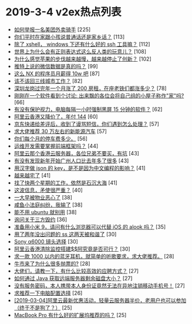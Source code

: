 # 2019-3-4 v2ex热点列表

+ [如何举报一名美团外卖骑手](https://www.v2ex.com/t/540702#reply225) [225]
+ [你们平时在家跟小孩说普通话还是家乡话？](https://www.v2ex.com/t/540715#reply113) [113]
+ [除了 xshell， windows 下还有什么好的 ssh 工具嘛？](https://www.v2ex.com/t/540876#reply112) [112]
+ [世界上为什么会有正则表达式这么反人类的玩意儿？](https://www.v2ex.com/t/540910#reply108) [108]
+ [为什么感觉苹果的步伐越来越慢，越来越停止了创新？](https://www.v2ex.com/t/540724#reply102) [102]
+ [推特上说的微信数据是真的吗？](https://www.v2ex.com/t/540839#reply99) [99]
+ [这么 NX 的程序员月薪得 10w 吧](https://www.v2ex.com/t/540762#reply87) [87]
+ [该不该回三线城市工作？](https://www.v2ex.com/t/540693#reply82) [82]
+ [深圳龙岗过完年一个月涨了 200 房租，在座老铁们都涨多少？](https://www.v2ex.com/t/540718#reply78) [78]
+ [刚刚在一个软件看到个讨论: 出来飘的各位会将自己组的小屋子称作"家"吗?](https://www.v2ex.com/t/540915#reply66) [66]
+ [有没有保护视力，电脑每隔一小时强制黑屏 15 分钟的软件？](https://www.v2ex.com/t/540716#reply62) [62]
+ [阿里云香港又降价了，年付 144](https://www.v2ex.com/t/540765#reply60) [60]
+ [京东快递给差评后，收到了谩骂短信，你们遇到怎么处理？](https://www.v2ex.com/t/540829#reply57) [57]
+ [求大佬推荐 30 万左右的新能源汽车](https://www.v2ex.com/t/540846#reply57) [57]
+ [你们每个月的停车费多少。](https://www.v2ex.com/t/540830#reply56) [56]
+ [运维开发需要掌握前端框架吗？](https://www.v2ex.com/t/540713#reply44) [44]
+ [阿里云那个香港云服务器，各位兄弟不要买，有坑](https://www.v2ex.com/t/540947#reply43) [43]
+ [有没有发现新年开始广州人口比去年多了很多](https://www.v2ex.com/t/540730#reply43) [43]
+ [用汉字做 json 的 key，是不是因为中文编程的影响？](https://www.v2ex.com/t/540750#reply41) [41]
+ [越来越宅了](https://www.v2ex.com/t/540864#reply41) [41]
+ [找了快两个星期的工作，依然是石沉大海](https://www.v2ex.com/t/540921#reply41) [41]
+ [这波信息，矛使很严重？](https://www.v2ex.com/t/540836#reply40) [40]
+ [一大早被物业恶心了](https://www.v2ex.com/t/540732#reply38) [38]
+ [咸鱼小法庭纠纷，我输了](https://www.v2ex.com/t/540744#reply38) [38]
+ [能不用 ubuntu 就别用](https://www.v2ex.com/t/540903#reply38) [38]
+ [询问关于三方毁约](https://www.v2ex.com/t/540721#reply36) [36]
+ [准备用小米 9，请问有什么浏览器可以代替 iOS 的 alook 吗？](https://www.v2ex.com/t/540800#reply35) [35]
+ [用了两年没出问题的 ss 这两天被和谐了](https://www.v2ex.com/t/540759#reply30) [30]
+ [Sony α6000 镜头选择](https://www.v2ex.com/t/540774#reply30) [30]
+ [阿里云香港清除监控搭建$$阿究竟是否可行？](https://www.v2ex.com/t/540857#reply30) [30]
+ [求一款 1000 以内的蓝牙耳机，就简单的听歌要求，求大佬推荐。](https://www.v2ex.com/t/540731#reply28) [28]
+ [牛市来了为什么很多抛票的?](https://www.v2ex.com/t/540912#reply28) [28]
+ [大佬们，请教一下，有什么比较高效的应聘方式？](https://www.v2ex.com/t/540723#reply27) [27]
+ [如何通过 Java 获取远端服务器剩余磁盘大小？](https://www.v2ex.com/t/540751#reply27) [27]
+ [没有服务密码，本人携带本人身份证竟然无法在异地注销移动手机号！](https://www.v2ex.com/t/541019#reply27) [27]
+ [求推荐一下电脑配置选择](https://www.v2ex.com/t/540775#reply26) [26]
+ [[2019-03-04]阿里云最新优惠活动，轻量云服务器半价，老用户也可以参加（终于不是狗了？）](https://www.v2ex.com/t/540737#reply25) [25]
+ [MacBook Pro 有什么好的扩展坞推荐的吗？](https://www.v2ex.com/t/540772#reply25) [25]
